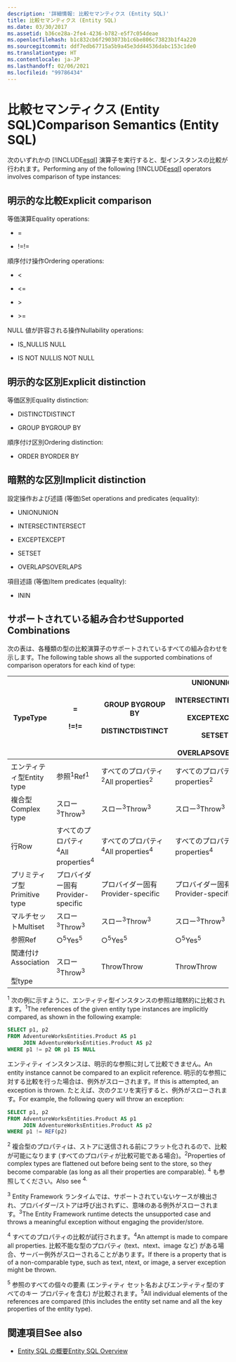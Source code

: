 ```yaml
---
description: '詳細情報: 比較セマンティクス (Entity SQL)'
title: 比較セマンティクス (Entity SQL)
ms.date: 03/30/2017
ms.assetid: b36ce28a-2fe4-4236-b782-e5f7c054deae
ms.openlocfilehash: b1c832cb6f2903073b1c6be806c73823b1f4a220
ms.sourcegitcommit: ddf7edb67715a5b9a45e3dd44536dabc153c1de0
ms.translationtype: HT
ms.contentlocale: ja-JP
ms.lasthandoff: 02/06/2021
ms.locfileid: "99786434"
---
```

# <a name="comparison-semantics-entity-sql"></a><span data-ttu-id="c4c0b-103">比較セマンティクス (Entity SQL)</span><span class="sxs-lookup"><span data-stu-id="c4c0b-103">Comparison Semantics (Entity SQL)</span></span>

<span data-ttu-id="c4c0b-104">次のいずれかの [!INCLUDE[esql](../../../../../../includes/esql-md.md)] 演算子を実行すると、型インスタンスの比較が行われます。</span><span class="sxs-lookup"><span data-stu-id="c4c0b-104">Performing any of the following [!INCLUDE[esql](../../../../../../includes/esql-md.md)] operators involves comparison of type instances:</span></span>  
  
## <a name="explicit-comparison"></a><span data-ttu-id="c4c0b-105">明示的な比較</span><span class="sxs-lookup"><span data-stu-id="c4c0b-105">Explicit comparison</span></span>  

 <span data-ttu-id="c4c0b-106">等価演算</span><span class="sxs-lookup"><span data-stu-id="c4c0b-106">Equality operations:</span></span>  
  
- =  
  
- <span data-ttu-id="c4c0b-107">!=</span><span class="sxs-lookup"><span data-stu-id="c4c0b-107">!=</span></span>  
  
 <span data-ttu-id="c4c0b-108">順序付け操作</span><span class="sxs-lookup"><span data-stu-id="c4c0b-108">Ordering operations:</span></span>  
  
- <  
  
- \<=  
  
- \>  
  
- \>=  
  
 <span data-ttu-id="c4c0b-109">NULL 値が許容される操作</span><span class="sxs-lookup"><span data-stu-id="c4c0b-109">Nullability operations:</span></span>  
  
- <span data-ttu-id="c4c0b-110">IS_NULL</span><span class="sxs-lookup"><span data-stu-id="c4c0b-110">IS NULL</span></span>  
  
- <span data-ttu-id="c4c0b-111">IS NOT NULL</span><span class="sxs-lookup"><span data-stu-id="c4c0b-111">IS NOT NULL</span></span>  
  
## <a name="explicit-distinction"></a><span data-ttu-id="c4c0b-112">明示的な区別</span><span class="sxs-lookup"><span data-stu-id="c4c0b-112">Explicit distinction</span></span>  

 <span data-ttu-id="c4c0b-113">等価区別</span><span class="sxs-lookup"><span data-stu-id="c4c0b-113">Equality distinction:</span></span>  
  
- <span data-ttu-id="c4c0b-114">DISTINCT</span><span class="sxs-lookup"><span data-stu-id="c4c0b-114">DISTINCT</span></span>  
  
- <span data-ttu-id="c4c0b-115">GROUP BY</span><span class="sxs-lookup"><span data-stu-id="c4c0b-115">GROUP BY</span></span>  
  
 <span data-ttu-id="c4c0b-116">順序付け区別</span><span class="sxs-lookup"><span data-stu-id="c4c0b-116">Ordering distinction:</span></span>  
  
- <span data-ttu-id="c4c0b-117">ORDER BY</span><span class="sxs-lookup"><span data-stu-id="c4c0b-117">ORDER BY</span></span>  
  
## <a name="implicit-distinction"></a><span data-ttu-id="c4c0b-118">暗黙的な区別</span><span class="sxs-lookup"><span data-stu-id="c4c0b-118">Implicit distinction</span></span>  

 <span data-ttu-id="c4c0b-119">設定操作および述語 (等価)</span><span class="sxs-lookup"><span data-stu-id="c4c0b-119">Set operations and predicates (equality):</span></span>  
  
- <span data-ttu-id="c4c0b-120">UNION</span><span class="sxs-lookup"><span data-stu-id="c4c0b-120">UNION</span></span>  
  
- <span data-ttu-id="c4c0b-121">INTERSECT</span><span class="sxs-lookup"><span data-stu-id="c4c0b-121">INTERSECT</span></span>  
  
- <span data-ttu-id="c4c0b-122">EXCEPT</span><span class="sxs-lookup"><span data-stu-id="c4c0b-122">EXCEPT</span></span>  
  
- <span data-ttu-id="c4c0b-123">SET</span><span class="sxs-lookup"><span data-stu-id="c4c0b-123">SET</span></span>  
  
- <span data-ttu-id="c4c0b-124">OVERLAPS</span><span class="sxs-lookup"><span data-stu-id="c4c0b-124">OVERLAPS</span></span>  
  
 <span data-ttu-id="c4c0b-125">項目述語 (等価)</span><span class="sxs-lookup"><span data-stu-id="c4c0b-125">Item predicates (equality):</span></span>  
  
- <span data-ttu-id="c4c0b-126">IN</span><span class="sxs-lookup"><span data-stu-id="c4c0b-126">IN</span></span>  
  
## <a name="supported-combinations"></a><span data-ttu-id="c4c0b-127">サポートされている組み合わせ</span><span class="sxs-lookup"><span data-stu-id="c4c0b-127">Supported Combinations</span></span>  

 <span data-ttu-id="c4c0b-128">次の表は、各種類の型の比較演算子のサポートされているすべての組み合わせを示します。</span><span class="sxs-lookup"><span data-stu-id="c4c0b-128">The following table shows all the supported combinations of comparison operators for each kind of type:</span></span>  
  
|<span data-ttu-id="c4c0b-129">**Type**</span><span class="sxs-lookup"><span data-stu-id="c4c0b-129">**Type**</span></span>|**=**<br /><br /> <span data-ttu-id="c4c0b-130">**!=**</span><span class="sxs-lookup"><span data-stu-id="c4c0b-130">**!=**</span></span>|<span data-ttu-id="c4c0b-131">**GROUP BY**</span><span class="sxs-lookup"><span data-stu-id="c4c0b-131">**GROUP BY**</span></span><br /><br /> <span data-ttu-id="c4c0b-132">**DISTINCT**</span><span class="sxs-lookup"><span data-stu-id="c4c0b-132">**DISTINCT**</span></span>|<span data-ttu-id="c4c0b-133">**UNION**</span><span class="sxs-lookup"><span data-stu-id="c4c0b-133">**UNION**</span></span><br /><br /> <span data-ttu-id="c4c0b-134">**INTERSECT**</span><span class="sxs-lookup"><span data-stu-id="c4c0b-134">**INTERSECT**</span></span><br /><br /> <span data-ttu-id="c4c0b-135">**EXCEPT**</span><span class="sxs-lookup"><span data-stu-id="c4c0b-135">**EXCEPT**</span></span><br /><br /> <span data-ttu-id="c4c0b-136">**SET**</span><span class="sxs-lookup"><span data-stu-id="c4c0b-136">**SET**</span></span><br /><br /> <span data-ttu-id="c4c0b-137">**OVERLAPS**</span><span class="sxs-lookup"><span data-stu-id="c4c0b-137">**OVERLAPS**</span></span>|<span data-ttu-id="c4c0b-138">**IN**</span><span class="sxs-lookup"><span data-stu-id="c4c0b-138">**IN**</span></span>|<span data-ttu-id="c4c0b-139">**<   <=**</span><span class="sxs-lookup"><span data-stu-id="c4c0b-139">**<   <=**</span></span><br /><br /> <span data-ttu-id="c4c0b-140">**>   >=**</span><span class="sxs-lookup"><span data-stu-id="c4c0b-140">**>   >=**</span></span>|<span data-ttu-id="c4c0b-141">**ORDER BY**</span><span class="sxs-lookup"><span data-stu-id="c4c0b-141">**ORDER BY**</span></span>|<span data-ttu-id="c4c0b-142">**IS NULL**</span><span class="sxs-lookup"><span data-stu-id="c4c0b-142">**IS NULL**</span></span><br /><br /> <span data-ttu-id="c4c0b-143">**IS NOT NULL**</span><span class="sxs-lookup"><span data-stu-id="c4c0b-143">**IS NOT NULL**</span></span>|  
|-|-|-|-|-|-|-|-|  
|<span data-ttu-id="c4c0b-144">エンティティ型</span><span class="sxs-lookup"><span data-stu-id="c4c0b-144">Entity type</span></span>|<span data-ttu-id="c4c0b-145">参照<sup>1</sup></span><span class="sxs-lookup"><span data-stu-id="c4c0b-145">Ref<sup>1</sup></span></span>|<span data-ttu-id="c4c0b-146">すべてのプロパティ<sup>2</sup></span><span class="sxs-lookup"><span data-stu-id="c4c0b-146">All properties<sup>2</sup></span></span>|<span data-ttu-id="c4c0b-147">すべてのプロパティ<sup>2</sup></span><span class="sxs-lookup"><span data-stu-id="c4c0b-147">All properties<sup>2</sup></span></span>|<span data-ttu-id="c4c0b-148">すべてのプロパティ<sup>2</sup></span><span class="sxs-lookup"><span data-stu-id="c4c0b-148">All properties<sup>2</sup></span></span>|<span data-ttu-id="c4c0b-149">スロー<sup>3</sup></span><span class="sxs-lookup"><span data-stu-id="c4c0b-149">Throw<sup>3</sup></span></span>|<span data-ttu-id="c4c0b-150">スロー<sup>3</sup></span><span class="sxs-lookup"><span data-stu-id="c4c0b-150">Throw<sup>3</sup></span></span>|<span data-ttu-id="c4c0b-151">参照<sup>1</sup></span><span class="sxs-lookup"><span data-stu-id="c4c0b-151">Ref<sup>1</sup></span></span>|  
|<span data-ttu-id="c4c0b-152">複合型</span><span class="sxs-lookup"><span data-stu-id="c4c0b-152">Complex type</span></span>|<span data-ttu-id="c4c0b-153">スロー<sup>3</sup></span><span class="sxs-lookup"><span data-stu-id="c4c0b-153">Throw<sup>3</sup></span></span>|<span data-ttu-id="c4c0b-154">スロー<sup>3</sup></span><span class="sxs-lookup"><span data-stu-id="c4c0b-154">Throw<sup>3</sup></span></span>|<span data-ttu-id="c4c0b-155">スロー<sup>3</sup></span><span class="sxs-lookup"><span data-stu-id="c4c0b-155">Throw<sup>3</sup></span></span>|<span data-ttu-id="c4c0b-156">スロー<sup>3</sup></span><span class="sxs-lookup"><span data-stu-id="c4c0b-156">Throw<sup>3</sup></span></span>|<span data-ttu-id="c4c0b-157">スロー<sup>3</sup></span><span class="sxs-lookup"><span data-stu-id="c4c0b-157">Throw<sup>3</sup></span></span>|<span data-ttu-id="c4c0b-158">スロー<sup>3</sup></span><span class="sxs-lookup"><span data-stu-id="c4c0b-158">Throw<sup>3</sup></span></span>|<span data-ttu-id="c4c0b-159">スロー<sup>3</sup></span><span class="sxs-lookup"><span data-stu-id="c4c0b-159">Throw<sup>3</sup></span></span>|  
|<span data-ttu-id="c4c0b-160">行</span><span class="sxs-lookup"><span data-stu-id="c4c0b-160">Row</span></span>|<span data-ttu-id="c4c0b-161">すべてのプロパティ<sup>4</sup></span><span class="sxs-lookup"><span data-stu-id="c4c0b-161">All properties<sup>4</sup></span></span>|<span data-ttu-id="c4c0b-162">すべてのプロパティ<sup>4</sup></span><span class="sxs-lookup"><span data-stu-id="c4c0b-162">All properties<sup>4</sup></span></span>|<span data-ttu-id="c4c0b-163">すべてのプロパティ<sup>4</sup></span><span class="sxs-lookup"><span data-stu-id="c4c0b-163">All properties<sup>4</sup></span></span>|<span data-ttu-id="c4c0b-164">スロー<sup>3</sup></span><span class="sxs-lookup"><span data-stu-id="c4c0b-164">Throw<sup>3</sup></span></span>|<span data-ttu-id="c4c0b-165">スロー<sup>3</sup></span><span class="sxs-lookup"><span data-stu-id="c4c0b-165">Throw<sup>3</sup></span></span>|<span data-ttu-id="c4c0b-166">すべてのプロパティ<sup>4</sup></span><span class="sxs-lookup"><span data-stu-id="c4c0b-166">All properties<sup>4</sup></span></span>|<span data-ttu-id="c4c0b-167">スロー<sup>3</sup></span><span class="sxs-lookup"><span data-stu-id="c4c0b-167">Throw<sup>3</sup></span></span>|  
|<span data-ttu-id="c4c0b-168">プリミティブ型</span><span class="sxs-lookup"><span data-stu-id="c4c0b-168">Primitive type</span></span>|<span data-ttu-id="c4c0b-169">プロバイダー固有</span><span class="sxs-lookup"><span data-stu-id="c4c0b-169">Provider-specific</span></span>|<span data-ttu-id="c4c0b-170">プロバイダー固有</span><span class="sxs-lookup"><span data-stu-id="c4c0b-170">Provider-specific</span></span>|<span data-ttu-id="c4c0b-171">プロバイダー固有</span><span class="sxs-lookup"><span data-stu-id="c4c0b-171">Provider-specific</span></span>|<span data-ttu-id="c4c0b-172">プロバイダー固有</span><span class="sxs-lookup"><span data-stu-id="c4c0b-172">Provider-specific</span></span>|<span data-ttu-id="c4c0b-173">プロバイダー固有</span><span class="sxs-lookup"><span data-stu-id="c4c0b-173">Provider-specific</span></span>|<span data-ttu-id="c4c0b-174">プロバイダー固有</span><span class="sxs-lookup"><span data-stu-id="c4c0b-174">Provider-specific</span></span>|<span data-ttu-id="c4c0b-175">プロバイダー固有</span><span class="sxs-lookup"><span data-stu-id="c4c0b-175">Provider-specific</span></span>|  
|<span data-ttu-id="c4c0b-176">マルチセット</span><span class="sxs-lookup"><span data-stu-id="c4c0b-176">Multiset</span></span>|<span data-ttu-id="c4c0b-177">スロー<sup>3</sup></span><span class="sxs-lookup"><span data-stu-id="c4c0b-177">Throw<sup>3</sup></span></span>|<span data-ttu-id="c4c0b-178">スロー<sup>3</sup></span><span class="sxs-lookup"><span data-stu-id="c4c0b-178">Throw<sup>3</sup></span></span>|<span data-ttu-id="c4c0b-179">スロー<sup>3</sup></span><span class="sxs-lookup"><span data-stu-id="c4c0b-179">Throw<sup>3</sup></span></span>|<span data-ttu-id="c4c0b-180">スロー<sup>3</sup></span><span class="sxs-lookup"><span data-stu-id="c4c0b-180">Throw<sup>3</sup></span></span>|<span data-ttu-id="c4c0b-181">スロー<sup>3</sup></span><span class="sxs-lookup"><span data-stu-id="c4c0b-181">Throw<sup>3</sup></span></span>|<span data-ttu-id="c4c0b-182">スロー<sup>3</sup></span><span class="sxs-lookup"><span data-stu-id="c4c0b-182">Throw<sup>3</sup></span></span>|<span data-ttu-id="c4c0b-183">スロー<sup>3</sup></span><span class="sxs-lookup"><span data-stu-id="c4c0b-183">Throw<sup>3</sup></span></span>|  
|<span data-ttu-id="c4c0b-184">参照</span><span class="sxs-lookup"><span data-stu-id="c4c0b-184">Ref</span></span>|<span data-ttu-id="c4c0b-185">○<sup>5</sup></span><span class="sxs-lookup"><span data-stu-id="c4c0b-185">Yes<sup>5</sup></span></span>|<span data-ttu-id="c4c0b-186">○<sup>5</sup></span><span class="sxs-lookup"><span data-stu-id="c4c0b-186">Yes<sup>5</sup></span></span>|<span data-ttu-id="c4c0b-187">○<sup>5</sup></span><span class="sxs-lookup"><span data-stu-id="c4c0b-187">Yes<sup>5</sup></span></span>|<span data-ttu-id="c4c0b-188">○<sup>5</sup></span><span class="sxs-lookup"><span data-stu-id="c4c0b-188">Yes<sup>5</sup></span></span>|<span data-ttu-id="c4c0b-189">Throw</span><span class="sxs-lookup"><span data-stu-id="c4c0b-189">Throw</span></span>|<span data-ttu-id="c4c0b-190">Throw</span><span class="sxs-lookup"><span data-stu-id="c4c0b-190">Throw</span></span>|<span data-ttu-id="c4c0b-191">○<sup>5</sup></span><span class="sxs-lookup"><span data-stu-id="c4c0b-191">Yes<sup>5</sup></span></span>|  
|<span data-ttu-id="c4c0b-192">関連付け</span><span class="sxs-lookup"><span data-stu-id="c4c0b-192">Association</span></span><br /><br /> <span data-ttu-id="c4c0b-193">型</span><span class="sxs-lookup"><span data-stu-id="c4c0b-193">type</span></span>|<span data-ttu-id="c4c0b-194">スロー<sup>3</sup></span><span class="sxs-lookup"><span data-stu-id="c4c0b-194">Throw<sup>3</sup></span></span>|<span data-ttu-id="c4c0b-195">Throw</span><span class="sxs-lookup"><span data-stu-id="c4c0b-195">Throw</span></span>|<span data-ttu-id="c4c0b-196">Throw</span><span class="sxs-lookup"><span data-stu-id="c4c0b-196">Throw</span></span>|<span data-ttu-id="c4c0b-197">Throw</span><span class="sxs-lookup"><span data-stu-id="c4c0b-197">Throw</span></span>|<span data-ttu-id="c4c0b-198">スロー<sup>3</sup></span><span class="sxs-lookup"><span data-stu-id="c4c0b-198">Throw<sup>3</sup></span></span>|<span data-ttu-id="c4c0b-199">スロー<sup>3</sup></span><span class="sxs-lookup"><span data-stu-id="c4c0b-199">Throw<sup>3</sup></span></span>|<span data-ttu-id="c4c0b-200">スロー<sup>3</sup></span><span class="sxs-lookup"><span data-stu-id="c4c0b-200">Throw<sup>3</sup></span></span>|  
  
 <span data-ttu-id="c4c0b-201"><sup>1</sup> 次の例に示すように、エンティティ型インスタンスの参照は暗黙的に比較されます。</span><span class="sxs-lookup"><span data-stu-id="c4c0b-201"><sup>1</sup>The references of the given entity type instances are implicitly compared, as shown in the following example:</span></span>  
  
```sql  
SELECT p1, p2
FROM AdventureWorksEntities.Product AS p1
     JOIN AdventureWorksEntities.Product AS p2
WHERE p1 != p2 OR p1 IS NULL  
```  
  
 <span data-ttu-id="c4c0b-202">エンティティ インスタンスは、明示的な参照に対して比較できません。</span><span class="sxs-lookup"><span data-stu-id="c4c0b-202">An entity instance cannot be compared to an explicit reference.</span></span> <span data-ttu-id="c4c0b-203">明示的な参照に対する比較を行った場合は、例外がスローされます。</span><span class="sxs-lookup"><span data-stu-id="c4c0b-203">If this is attempted, an exception is thrown.</span></span> <span data-ttu-id="c4c0b-204">たとえば、次のクエリを実行すると、例外がスローされます。</span><span class="sxs-lookup"><span data-stu-id="c4c0b-204">For example, the following query will throw an exception:</span></span>  
  
```sql  
SELECT p1, p2
FROM AdventureWorksEntities.Product AS p1
     JOIN AdventureWorksEntities.Product AS p2
WHERE p1 != REF(p2)  
```  
  
 <span data-ttu-id="c4c0b-205"><sup>2</sup> 複合型のプロパティは、ストアに送信される前にフラット化されるので、比較が可能になります (すべてのプロパティが比較可能である場合)。</span><span class="sxs-lookup"><span data-stu-id="c4c0b-205"><sup>2</sup>Properties of complex types are flattened out before being sent to the store, so they become comparable (as long as all their properties are comparable).</span></span> <span data-ttu-id="c4c0b-206"><sup>4</sup> も参照してください。</span><span class="sxs-lookup"><span data-stu-id="c4c0b-206">Also see <sup>4.</sup></span></span>  
  
 <span data-ttu-id="c4c0b-207"><sup>3</sup> Entity Framework ランタイムでは、サポートされていないケースが検出され、プロバイダー/ストアは呼び出されずに、意味のある例外がスローされます。</span><span class="sxs-lookup"><span data-stu-id="c4c0b-207"><sup>3</sup>The Entity Framework runtime detects the unsupported case and throws a meaningful exception without engaging the provider/store.</span></span>  
  
 <span data-ttu-id="c4c0b-208"><sup>4</sup> すべてのプロパティの比較が試行されます。</span><span class="sxs-lookup"><span data-stu-id="c4c0b-208"><sup>4</sup>An attempt is made to compare all properties.</span></span> <span data-ttu-id="c4c0b-209">比較不能な型のプロパティ (text、ntext、image など) がある場合、サーバー例外がスローされることがあります。</span><span class="sxs-lookup"><span data-stu-id="c4c0b-209">If there is a property that is of a non-comparable type, such as text, ntext, or image, a server exception might be thrown.</span></span>  
  
 <span data-ttu-id="c4c0b-210"><sup>5</sup> 参照のすべての個々の要素 (エンティティ セット名およびエンティティ型のすべてのキー プロパティを含む) が比較されます。</span><span class="sxs-lookup"><span data-stu-id="c4c0b-210"><sup>5</sup>All individual elements of the references are compared (this includes the entity set name and all the key properties of the entity type).</span></span>  
  
## <a name="see-also"></a><span data-ttu-id="c4c0b-211">関連項目</span><span class="sxs-lookup"><span data-stu-id="c4c0b-211">See also</span></span>

- [<span data-ttu-id="c4c0b-212">Entity SQL の概要</span><span class="sxs-lookup"><span data-stu-id="c4c0b-212">Entity SQL Overview</span></span>](entity-sql-overview.md)
